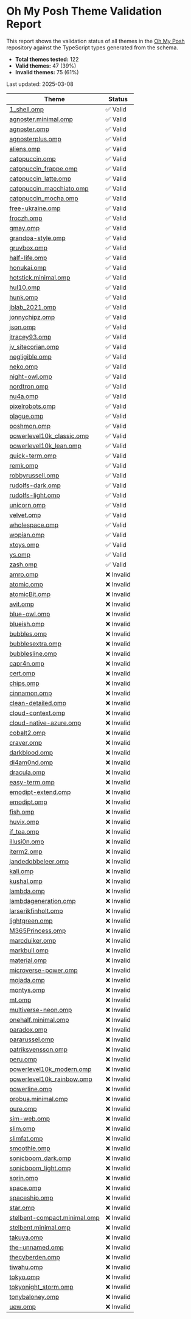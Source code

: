 # Oh My Posh Theme Validation Report

This report shows the validation status of all themes in the [Oh My Posh](https://github.com/JanDeDobbeleer/oh-my-posh) repository against the TypeScript types generated from the schema.

- **Total themes tested:** 122
- **Valid themes:** 47 (39%)
- **Invalid themes:** 75 (61%)

Last updated: 2025-03-08

| Theme | Status |
|-------|--------|
| [1_shell.omp](https://github.com/JanDeDobbeleer/oh-my-posh/blob/main/themes/1_shell.omp.json) | ✅ Valid |
| [agnoster.minimal.omp](https://github.com/JanDeDobbeleer/oh-my-posh/blob/main/themes/agnoster.minimal.omp.json) | ✅ Valid |
| [agnoster.omp](https://github.com/JanDeDobbeleer/oh-my-posh/blob/main/themes/agnoster.omp.json) | ✅ Valid |
| [agnosterplus.omp](https://github.com/JanDeDobbeleer/oh-my-posh/blob/main/themes/agnosterplus.omp.json) | ✅ Valid |
| [aliens.omp](https://github.com/JanDeDobbeleer/oh-my-posh/blob/main/themes/aliens.omp.json) | ✅ Valid |
| [catppuccin.omp](https://github.com/JanDeDobbeleer/oh-my-posh/blob/main/themes/catppuccin.omp.json) | ✅ Valid |
| [catppuccin_frappe.omp](https://github.com/JanDeDobbeleer/oh-my-posh/blob/main/themes/catppuccin_frappe.omp.json) | ✅ Valid |
| [catppuccin_latte.omp](https://github.com/JanDeDobbeleer/oh-my-posh/blob/main/themes/catppuccin_latte.omp.json) | ✅ Valid |
| [catppuccin_macchiato.omp](https://github.com/JanDeDobbeleer/oh-my-posh/blob/main/themes/catppuccin_macchiato.omp.json) | ✅ Valid |
| [catppuccin_mocha.omp](https://github.com/JanDeDobbeleer/oh-my-posh/blob/main/themes/catppuccin_mocha.omp.json) | ✅ Valid |
| [free-ukraine.omp](https://github.com/JanDeDobbeleer/oh-my-posh/blob/main/themes/free-ukraine.omp.json) | ✅ Valid |
| [froczh.omp](https://github.com/JanDeDobbeleer/oh-my-posh/blob/main/themes/froczh.omp.json) | ✅ Valid |
| [gmay.omp](https://github.com/JanDeDobbeleer/oh-my-posh/blob/main/themes/gmay.omp.json) | ✅ Valid |
| [grandpa-style.omp](https://github.com/JanDeDobbeleer/oh-my-posh/blob/main/themes/grandpa-style.omp.json) | ✅ Valid |
| [gruvbox.omp](https://github.com/JanDeDobbeleer/oh-my-posh/blob/main/themes/gruvbox.omp.json) | ✅ Valid |
| [half-life.omp](https://github.com/JanDeDobbeleer/oh-my-posh/blob/main/themes/half-life.omp.json) | ✅ Valid |
| [honukai.omp](https://github.com/JanDeDobbeleer/oh-my-posh/blob/main/themes/honukai.omp.json) | ✅ Valid |
| [hotstick.minimal.omp](https://github.com/JanDeDobbeleer/oh-my-posh/blob/main/themes/hotstick.minimal.omp.json) | ✅ Valid |
| [hul10.omp](https://github.com/JanDeDobbeleer/oh-my-posh/blob/main/themes/hul10.omp.json) | ✅ Valid |
| [hunk.omp](https://github.com/JanDeDobbeleer/oh-my-posh/blob/main/themes/hunk.omp.json) | ✅ Valid |
| [jblab_2021.omp](https://github.com/JanDeDobbeleer/oh-my-posh/blob/main/themes/jblab_2021.omp.json) | ✅ Valid |
| [jonnychipz.omp](https://github.com/JanDeDobbeleer/oh-my-posh/blob/main/themes/jonnychipz.omp.json) | ✅ Valid |
| [json.omp](https://github.com/JanDeDobbeleer/oh-my-posh/blob/main/themes/json.omp.json) | ✅ Valid |
| [jtracey93.omp](https://github.com/JanDeDobbeleer/oh-my-posh/blob/main/themes/jtracey93.omp.json) | ✅ Valid |
| [jv_sitecorian.omp](https://github.com/JanDeDobbeleer/oh-my-posh/blob/main/themes/jv_sitecorian.omp.json) | ✅ Valid |
| [negligible.omp](https://github.com/JanDeDobbeleer/oh-my-posh/blob/main/themes/negligible.omp.json) | ✅ Valid |
| [neko.omp](https://github.com/JanDeDobbeleer/oh-my-posh/blob/main/themes/neko.omp.json) | ✅ Valid |
| [night-owl.omp](https://github.com/JanDeDobbeleer/oh-my-posh/blob/main/themes/night-owl.omp.json) | ✅ Valid |
| [nordtron.omp](https://github.com/JanDeDobbeleer/oh-my-posh/blob/main/themes/nordtron.omp.json) | ✅ Valid |
| [nu4a.omp](https://github.com/JanDeDobbeleer/oh-my-posh/blob/main/themes/nu4a.omp.json) | ✅ Valid |
| [pixelrobots.omp](https://github.com/JanDeDobbeleer/oh-my-posh/blob/main/themes/pixelrobots.omp.json) | ✅ Valid |
| [plague.omp](https://github.com/JanDeDobbeleer/oh-my-posh/blob/main/themes/plague.omp.json) | ✅ Valid |
| [poshmon.omp](https://github.com/JanDeDobbeleer/oh-my-posh/blob/main/themes/poshmon.omp.json) | ✅ Valid |
| [powerlevel10k_classic.omp](https://github.com/JanDeDobbeleer/oh-my-posh/blob/main/themes/powerlevel10k_classic.omp.json) | ✅ Valid |
| [powerlevel10k_lean.omp](https://github.com/JanDeDobbeleer/oh-my-posh/blob/main/themes/powerlevel10k_lean.omp.json) | ✅ Valid |
| [quick-term.omp](https://github.com/JanDeDobbeleer/oh-my-posh/blob/main/themes/quick-term.omp.json) | ✅ Valid |
| [remk.omp](https://github.com/JanDeDobbeleer/oh-my-posh/blob/main/themes/remk.omp.json) | ✅ Valid |
| [robbyrussell.omp](https://github.com/JanDeDobbeleer/oh-my-posh/blob/main/themes/robbyrussell.omp.json) | ✅ Valid |
| [rudolfs-dark.omp](https://github.com/JanDeDobbeleer/oh-my-posh/blob/main/themes/rudolfs-dark.omp.json) | ✅ Valid |
| [rudolfs-light.omp](https://github.com/JanDeDobbeleer/oh-my-posh/blob/main/themes/rudolfs-light.omp.json) | ✅ Valid |
| [unicorn.omp](https://github.com/JanDeDobbeleer/oh-my-posh/blob/main/themes/unicorn.omp.json) | ✅ Valid |
| [velvet.omp](https://github.com/JanDeDobbeleer/oh-my-posh/blob/main/themes/velvet.omp.json) | ✅ Valid |
| [wholespace.omp](https://github.com/JanDeDobbeleer/oh-my-posh/blob/main/themes/wholespace.omp.json) | ✅ Valid |
| [wopian.omp](https://github.com/JanDeDobbeleer/oh-my-posh/blob/main/themes/wopian.omp.json) | ✅ Valid |
| [xtoys.omp](https://github.com/JanDeDobbeleer/oh-my-posh/blob/main/themes/xtoys.omp.json) | ✅ Valid |
| [ys.omp](https://github.com/JanDeDobbeleer/oh-my-posh/blob/main/themes/ys.omp.json) | ✅ Valid |
| [zash.omp](https://github.com/JanDeDobbeleer/oh-my-posh/blob/main/themes/zash.omp.json) | ✅ Valid |
| [amro.omp](https://github.com/JanDeDobbeleer/oh-my-posh/blob/main/themes/amro.omp.json) | ❌ Invalid |
| [atomic.omp](https://github.com/JanDeDobbeleer/oh-my-posh/blob/main/themes/atomic.omp.json) | ❌ Invalid |
| [atomicBit.omp](https://github.com/JanDeDobbeleer/oh-my-posh/blob/main/themes/atomicBit.omp.json) | ❌ Invalid |
| [avit.omp](https://github.com/JanDeDobbeleer/oh-my-posh/blob/main/themes/avit.omp.json) | ❌ Invalid |
| [blue-owl.omp](https://github.com/JanDeDobbeleer/oh-my-posh/blob/main/themes/blue-owl.omp.json) | ❌ Invalid |
| [blueish.omp](https://github.com/JanDeDobbeleer/oh-my-posh/blob/main/themes/blueish.omp.json) | ❌ Invalid |
| [bubbles.omp](https://github.com/JanDeDobbeleer/oh-my-posh/blob/main/themes/bubbles.omp.json) | ❌ Invalid |
| [bubblesextra.omp](https://github.com/JanDeDobbeleer/oh-my-posh/blob/main/themes/bubblesextra.omp.json) | ❌ Invalid |
| [bubblesline.omp](https://github.com/JanDeDobbeleer/oh-my-posh/blob/main/themes/bubblesline.omp.json) | ❌ Invalid |
| [capr4n.omp](https://github.com/JanDeDobbeleer/oh-my-posh/blob/main/themes/capr4n.omp.json) | ❌ Invalid |
| [cert.omp](https://github.com/JanDeDobbeleer/oh-my-posh/blob/main/themes/cert.omp.json) | ❌ Invalid |
| [chips.omp](https://github.com/JanDeDobbeleer/oh-my-posh/blob/main/themes/chips.omp.json) | ❌ Invalid |
| [cinnamon.omp](https://github.com/JanDeDobbeleer/oh-my-posh/blob/main/themes/cinnamon.omp.json) | ❌ Invalid |
| [clean-detailed.omp](https://github.com/JanDeDobbeleer/oh-my-posh/blob/main/themes/clean-detailed.omp.json) | ❌ Invalid |
| [cloud-context.omp](https://github.com/JanDeDobbeleer/oh-my-posh/blob/main/themes/cloud-context.omp.json) | ❌ Invalid |
| [cloud-native-azure.omp](https://github.com/JanDeDobbeleer/oh-my-posh/blob/main/themes/cloud-native-azure.omp.json) | ❌ Invalid |
| [cobalt2.omp](https://github.com/JanDeDobbeleer/oh-my-posh/blob/main/themes/cobalt2.omp.json) | ❌ Invalid |
| [craver.omp](https://github.com/JanDeDobbeleer/oh-my-posh/blob/main/themes/craver.omp.json) | ❌ Invalid |
| [darkblood.omp](https://github.com/JanDeDobbeleer/oh-my-posh/blob/main/themes/darkblood.omp.json) | ❌ Invalid |
| [di4am0nd.omp](https://github.com/JanDeDobbeleer/oh-my-posh/blob/main/themes/di4am0nd.omp.json) | ❌ Invalid |
| [dracula.omp](https://github.com/JanDeDobbeleer/oh-my-posh/blob/main/themes/dracula.omp.json) | ❌ Invalid |
| [easy-term.omp](https://github.com/JanDeDobbeleer/oh-my-posh/blob/main/themes/easy-term.omp.json) | ❌ Invalid |
| [emodipt-extend.omp](https://github.com/JanDeDobbeleer/oh-my-posh/blob/main/themes/emodipt-extend.omp.json) | ❌ Invalid |
| [emodipt.omp](https://github.com/JanDeDobbeleer/oh-my-posh/blob/main/themes/emodipt.omp.json) | ❌ Invalid |
| [fish.omp](https://github.com/JanDeDobbeleer/oh-my-posh/blob/main/themes/fish.omp.json) | ❌ Invalid |
| [huvix.omp](https://github.com/JanDeDobbeleer/oh-my-posh/blob/main/themes/huvix.omp.json) | ❌ Invalid |
| [if_tea.omp](https://github.com/JanDeDobbeleer/oh-my-posh/blob/main/themes/if_tea.omp.json) | ❌ Invalid |
| [illusi0n.omp](https://github.com/JanDeDobbeleer/oh-my-posh/blob/main/themes/illusi0n.omp.json) | ❌ Invalid |
| [iterm2.omp](https://github.com/JanDeDobbeleer/oh-my-posh/blob/main/themes/iterm2.omp.json) | ❌ Invalid |
| [jandedobbeleer.omp](https://github.com/JanDeDobbeleer/oh-my-posh/blob/main/themes/jandedobbeleer.omp.json) | ❌ Invalid |
| [kali.omp](https://github.com/JanDeDobbeleer/oh-my-posh/blob/main/themes/kali.omp.json) | ❌ Invalid |
| [kushal.omp](https://github.com/JanDeDobbeleer/oh-my-posh/blob/main/themes/kushal.omp.json) | ❌ Invalid |
| [lambda.omp](https://github.com/JanDeDobbeleer/oh-my-posh/blob/main/themes/lambda.omp.json) | ❌ Invalid |
| [lambdageneration.omp](https://github.com/JanDeDobbeleer/oh-my-posh/blob/main/themes/lambdageneration.omp.json) | ❌ Invalid |
| [larserikfinholt.omp](https://github.com/JanDeDobbeleer/oh-my-posh/blob/main/themes/larserikfinholt.omp.json) | ❌ Invalid |
| [lightgreen.omp](https://github.com/JanDeDobbeleer/oh-my-posh/blob/main/themes/lightgreen.omp.json) | ❌ Invalid |
| [M365Princess.omp](https://github.com/JanDeDobbeleer/oh-my-posh/blob/main/themes/M365Princess.omp.json) | ❌ Invalid |
| [marcduiker.omp](https://github.com/JanDeDobbeleer/oh-my-posh/blob/main/themes/marcduiker.omp.json) | ❌ Invalid |
| [markbull.omp](https://github.com/JanDeDobbeleer/oh-my-posh/blob/main/themes/markbull.omp.json) | ❌ Invalid |
| [material.omp](https://github.com/JanDeDobbeleer/oh-my-posh/blob/main/themes/material.omp.json) | ❌ Invalid |
| [microverse-power.omp](https://github.com/JanDeDobbeleer/oh-my-posh/blob/main/themes/microverse-power.omp.json) | ❌ Invalid |
| [mojada.omp](https://github.com/JanDeDobbeleer/oh-my-posh/blob/main/themes/mojada.omp.json) | ❌ Invalid |
| [montys.omp](https://github.com/JanDeDobbeleer/oh-my-posh/blob/main/themes/montys.omp.json) | ❌ Invalid |
| [mt.omp](https://github.com/JanDeDobbeleer/oh-my-posh/blob/main/themes/mt.omp.json) | ❌ Invalid |
| [multiverse-neon.omp](https://github.com/JanDeDobbeleer/oh-my-posh/blob/main/themes/multiverse-neon.omp.json) | ❌ Invalid |
| [onehalf.minimal.omp](https://github.com/JanDeDobbeleer/oh-my-posh/blob/main/themes/onehalf.minimal.omp.json) | ❌ Invalid |
| [paradox.omp](https://github.com/JanDeDobbeleer/oh-my-posh/blob/main/themes/paradox.omp.json) | ❌ Invalid |
| [pararussel.omp](https://github.com/JanDeDobbeleer/oh-my-posh/blob/main/themes/pararussel.omp.json) | ❌ Invalid |
| [patriksvensson.omp](https://github.com/JanDeDobbeleer/oh-my-posh/blob/main/themes/patriksvensson.omp.json) | ❌ Invalid |
| [peru.omp](https://github.com/JanDeDobbeleer/oh-my-posh/blob/main/themes/peru.omp.json) | ❌ Invalid |
| [powerlevel10k_modern.omp](https://github.com/JanDeDobbeleer/oh-my-posh/blob/main/themes/powerlevel10k_modern.omp.json) | ❌ Invalid |
| [powerlevel10k_rainbow.omp](https://github.com/JanDeDobbeleer/oh-my-posh/blob/main/themes/powerlevel10k_rainbow.omp.json) | ❌ Invalid |
| [powerline.omp](https://github.com/JanDeDobbeleer/oh-my-posh/blob/main/themes/powerline.omp.json) | ❌ Invalid |
| [probua.minimal.omp](https://github.com/JanDeDobbeleer/oh-my-posh/blob/main/themes/probua.minimal.omp.json) | ❌ Invalid |
| [pure.omp](https://github.com/JanDeDobbeleer/oh-my-posh/blob/main/themes/pure.omp.json) | ❌ Invalid |
| [sim-web.omp](https://github.com/JanDeDobbeleer/oh-my-posh/blob/main/themes/sim-web.omp.json) | ❌ Invalid |
| [slim.omp](https://github.com/JanDeDobbeleer/oh-my-posh/blob/main/themes/slim.omp.json) | ❌ Invalid |
| [slimfat.omp](https://github.com/JanDeDobbeleer/oh-my-posh/blob/main/themes/slimfat.omp.json) | ❌ Invalid |
| [smoothie.omp](https://github.com/JanDeDobbeleer/oh-my-posh/blob/main/themes/smoothie.omp.json) | ❌ Invalid |
| [sonicboom_dark.omp](https://github.com/JanDeDobbeleer/oh-my-posh/blob/main/themes/sonicboom_dark.omp.json) | ❌ Invalid |
| [sonicboom_light.omp](https://github.com/JanDeDobbeleer/oh-my-posh/blob/main/themes/sonicboom_light.omp.json) | ❌ Invalid |
| [sorin.omp](https://github.com/JanDeDobbeleer/oh-my-posh/blob/main/themes/sorin.omp.json) | ❌ Invalid |
| [space.omp](https://github.com/JanDeDobbeleer/oh-my-posh/blob/main/themes/space.omp.json) | ❌ Invalid |
| [spaceship.omp](https://github.com/JanDeDobbeleer/oh-my-posh/blob/main/themes/spaceship.omp.json) | ❌ Invalid |
| [star.omp](https://github.com/JanDeDobbeleer/oh-my-posh/blob/main/themes/star.omp.json) | ❌ Invalid |
| [stelbent-compact.minimal.omp](https://github.com/JanDeDobbeleer/oh-my-posh/blob/main/themes/stelbent-compact.minimal.omp.json) | ❌ Invalid |
| [stelbent.minimal.omp](https://github.com/JanDeDobbeleer/oh-my-posh/blob/main/themes/stelbent.minimal.omp.json) | ❌ Invalid |
| [takuya.omp](https://github.com/JanDeDobbeleer/oh-my-posh/blob/main/themes/takuya.omp.json) | ❌ Invalid |
| [the-unnamed.omp](https://github.com/JanDeDobbeleer/oh-my-posh/blob/main/themes/the-unnamed.omp.json) | ❌ Invalid |
| [thecyberden.omp](https://github.com/JanDeDobbeleer/oh-my-posh/blob/main/themes/thecyberden.omp.json) | ❌ Invalid |
| [tiwahu.omp](https://github.com/JanDeDobbeleer/oh-my-posh/blob/main/themes/tiwahu.omp.json) | ❌ Invalid |
| [tokyo.omp](https://github.com/JanDeDobbeleer/oh-my-posh/blob/main/themes/tokyo.omp.json) | ❌ Invalid |
| [tokyonight_storm.omp](https://github.com/JanDeDobbeleer/oh-my-posh/blob/main/themes/tokyonight_storm.omp.json) | ❌ Invalid |
| [tonybaloney.omp](https://github.com/JanDeDobbeleer/oh-my-posh/blob/main/themes/tonybaloney.omp.json) | ❌ Invalid |
| [uew.omp](https://github.com/JanDeDobbeleer/oh-my-posh/blob/main/themes/uew.omp.json) | ❌ Invalid |
